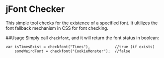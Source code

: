 # jFont Checker
This simple tool checks for the existence of a specified font. It ultilizes the font fallback mechanism in CSS for font checking.

##Usage
Simply call `checkfont`, and it will return the font status in boolean:

    var isTimesExist = checkfont("Times"),           //true (if exists)
        someWeirdFont = checkfont("CookieMonster");  //false
